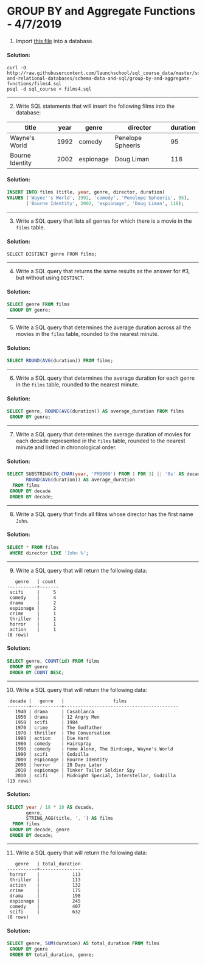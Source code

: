 
[comment]: # (group_by_and_aggregate_functions.md)

# GROUP BY and Aggregate Functions - 4/7/2019

1. Import [this file](http://raw.githubusercontent.com/launchschool/sql_course_data/master/sql-and-relational-databases/schema-data-and-sql/group-by-and-aggregate-functions/films4.sql) into a database.

#### Solution:

```
curl -O http://raw.githubusercontent.com/launchschool/sql_course_data/master/sql-and-relational-databases/schema-data-and-sql/group-by-and-aggregate-functions/films4.sql
psql -d sql_course < films4.sql
```

---

2. Write SQL statements that will insert the following films into the database:

| title           | year | genre     | director          | duration |
|-----------------|------|-----------|-------------------|----------|
| Wayne's World   | 1992 | comedy    | Penelope Spheeris | 95       |
| Bourne Identity | 2002 | espionage | Doug Liman        | 118      |

#### Solution:

```sql
INSERT INTO films (title, year, genre, director, duration)
VALUES ('Wayne''s World', 1992, 'comedy', 'Penelope Spheeris', 95),
       ('Bourne Identity', 2002, 'espionage', 'Doug Liman', 118);
```

---

3. Write a SQL query that lists all genres for which there is a movie in the `films` table.

#### Solution:

`SELECT DISTINCT genre FROM films;`

---

4. Write a SQL query that returns the same results as the answer for #3, but without using `DISTINCT`.

#### Solution:

```sql
SELECT genre FROM films
 GROUP BY genre;
```

---

5. Write a SQL query that determines the average duration across all the movies in the `films` table, rounded to the nearest minute.

#### Solution:

```sql
SELECT ROUND(AVG(duration)) FROM films;
```

---

6. Write a SQL query that determines the average duration for each genre in the `films` table, rounded to the nearest minute.

#### Solution:

```sql
SELECT genre, ROUND(AVG(duration)) AS average_duration FROM films
 GROUP BY genre;
```

---

7. Write a SQL query that determines the average duration of movies for each decade represented in the `films` table, rounded to the nearest minute and listed in chronological order.

#### Solution:

```sql
SELECT SUBSTRING(TO_CHAR(year, 'FM9999') FROM 1 FOR 3) || '0s' AS decade,
       ROUND(AVG(duration)) AS average_duration
  FROM films
 GROUP BY decade
 ORDER BY decade;
```

---

8. Write a SQL query that finds all films whose director has the first name `John`.

#### Solution:

```sql
SELECT * FROM films
 WHERE director LIKE 'John %';
```

---

9. Write a SQL query that will return the following data:

```
   genre   | count
-----------+-------
 scifi     |     5
 comedy    |     4
 drama     |     2
 espionage |     2
 crime     |     1
 thriller  |     1
 horror    |     1
 action    |     1
(8 rows)
```

#### Solution:

```sql
SELECT genre, COUNT(id) FROM films
 GROUP BY genre
 ORDER BY COUNT DESC;
```

---

10. Write a SQL query that will return the following data:

```
 decade |   genre   |                  films
--------+-----------+------------------------------------------
   1940 | drama     | Casablanca
   1950 | drama     | 12 Angry Men
   1950 | scifi     | 1984
   1970 | crime     | The Godfather
   1970 | thriller  | The Conversation
   1980 | action    | Die Hard
   1980 | comedy    | Hairspray
   1990 | comedy    | Home Alone, The Birdcage, Wayne's World
   1990 | scifi     | Godzilla
   2000 | espionage | Bourne Identity
   2000 | horror    | 28 Days Later
   2010 | espionage | Tinker Tailor Soldier Spy
   2010 | scifi     | Midnight Special, Interstellar, Godzilla
(13 rows)
```

#### Solution:

```sql
SELECT year / 10 * 10 AS decade,
       genre,
       STRING_AGG(title, ', ') AS films
  FROM films
 GROUP BY decade, genre
 ORDER BY decade;
```

---

11. Write a SQL query that will return the following data:

```
   genre   | total_duration
-----------+----------------
 horror    |            113
 thriller  |            113
 action    |            132
 crime     |            175
 drama     |            198
 espionage |            245
 comedy    |            407
 scifi     |            632
(8 rows)
```

#### Solution:

```sql
SELECT genre, SUM(duration) AS total_duration FROM films
 GROUP BY genre
 ORDER BY total_duration, genre;
```
